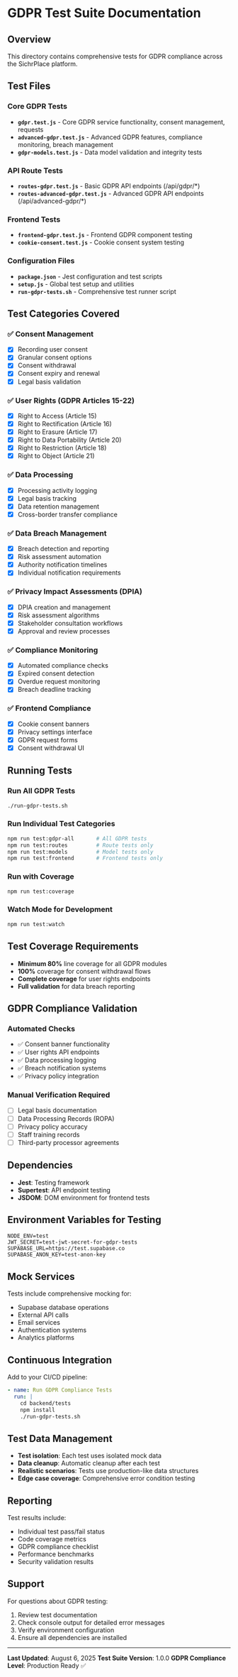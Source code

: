 # GDPR Test Suite Documentation

## Overview
This directory contains comprehensive tests for GDPR compliance across the SichrPlace platform.

## Test Files

### Core GDPR Tests
- **`gdpr.test.js`** - Core GDPR service functionality, consent management, requests
- **`advanced-gdpr.test.js`** - Advanced GDPR features, compliance monitoring, breach management
- **`gdpr-models.test.js`** - Data model validation and integrity tests

### API Route Tests
- **`routes-gdpr.test.js`** - Basic GDPR API endpoints (/api/gdpr/*)
- **`routes-advanced-gdpr.test.js`** - Advanced GDPR API endpoints (/api/advanced-gdpr/*)

### Frontend Tests
- **`frontend-gdpr.test.js`** - Frontend GDPR component testing
- **`cookie-consent.test.js`** - Cookie consent system testing

### Configuration Files
- **`package.json`** - Jest configuration and test scripts
- **`setup.js`** - Global test setup and utilities
- **`run-gdpr-tests.sh`** - Comprehensive test runner script

## Test Categories Covered

### ✅ Consent Management
- [x] Recording user consent
- [x] Granular consent options
- [x] Consent withdrawal
- [x] Consent expiry and renewal
- [x] Legal basis validation

### ✅ User Rights (GDPR Articles 15-22)
- [x] Right to Access (Article 15)
- [x] Right to Rectification (Article 16)
- [x] Right to Erasure (Article 17)
- [x] Right to Data Portability (Article 20)
- [x] Right to Restriction (Article 18)
- [x] Right to Object (Article 21)

### ✅ Data Processing
- [x] Processing activity logging
- [x] Legal basis tracking
- [x] Data retention management
- [x] Cross-border transfer compliance

### ✅ Data Breach Management
- [x] Breach detection and reporting
- [x] Risk assessment automation
- [x] Authority notification timelines
- [x] Individual notification requirements

### ✅ Privacy Impact Assessments (DPIA)
- [x] DPIA creation and management
- [x] Risk assessment algorithms
- [x] Stakeholder consultation workflows
- [x] Approval and review processes

### ✅ Compliance Monitoring
- [x] Automated compliance checks
- [x] Expired consent detection
- [x] Overdue request monitoring
- [x] Breach deadline tracking

### ✅ Frontend Compliance
- [x] Cookie consent banners
- [x] Privacy settings interface
- [x] GDPR request forms
- [x] Consent withdrawal UI

## Running Tests

### Run All GDPR Tests
```bash
./run-gdpr-tests.sh
```

### Run Individual Test Categories
```bash
npm run test:gdpr-all       # All GDPR tests
npm run test:routes         # Route tests only
npm run test:models         # Model tests only
npm run test:frontend       # Frontend tests only
```

### Run with Coverage
```bash
npm run test:coverage
```

### Watch Mode for Development
```bash
npm run test:watch
```

## Test Coverage Requirements

- **Minimum 80%** line coverage for all GDPR modules
- **100%** coverage for consent withdrawal flows
- **Complete coverage** for user rights endpoints
- **Full validation** for data breach reporting

## GDPR Compliance Validation

### Automated Checks
- ✅ Consent banner functionality
- ✅ User rights API endpoints
- ✅ Data processing logging
- ✅ Breach notification systems
- ✅ Privacy policy integration

### Manual Verification Required
- [ ] Legal basis documentation
- [ ] Data Processing Records (ROPA)
- [ ] Privacy policy accuracy
- [ ] Staff training records
- [ ] Third-party processor agreements

## Dependencies

- **Jest**: Testing framework
- **Supertest**: API endpoint testing
- **JSDOM**: DOM environment for frontend tests

## Environment Variables for Testing

```
NODE_ENV=test
JWT_SECRET=test-jwt-secret-for-gdpr-tests
SUPABASE_URL=https://test.supabase.co
SUPABASE_ANON_KEY=test-anon-key
```

## Mock Services

Tests include comprehensive mocking for:
- Supabase database operations
- External API calls
- Email services
- Authentication systems
- Analytics platforms

## Continuous Integration

Add to your CI/CD pipeline:
```yaml
- name: Run GDPR Compliance Tests
  run: |
    cd backend/tests
    npm install
    ./run-gdpr-tests.sh
```

## Test Data Management

- **Test isolation**: Each test uses isolated mock data
- **Data cleanup**: Automatic cleanup after each test
- **Realistic scenarios**: Tests use production-like data structures
- **Edge case coverage**: Comprehensive error condition testing

## Reporting

Test results include:
- Individual test pass/fail status
- Code coverage metrics
- GDPR compliance checklist
- Performance benchmarks
- Security validation results

## Support

For questions about GDPR testing:
1. Review test documentation
2. Check console output for detailed error messages
3. Verify environment configuration
4. Ensure all dependencies are installed

---

**Last Updated**: August 6, 2025
**Test Suite Version**: 1.0.0
**GDPR Compliance Level**: Production Ready ✅
